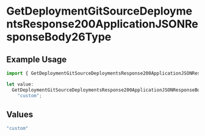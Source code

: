 # GetDeploymentGitSourceDeploymentsResponse200ApplicationJSONResponseBody26Type

## Example Usage

```typescript
import { GetDeploymentGitSourceDeploymentsResponse200ApplicationJSONResponseBody26Type } from "@vercel/sdk/models/getdeploymentop.js";

let value:
  GetDeploymentGitSourceDeploymentsResponse200ApplicationJSONResponseBody26Type =
    "custom";
```

## Values

```typescript
"custom"
```